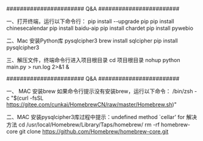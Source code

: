 ####################### Q&A ########################

一、打开终端，运行以下命令行：
pip install --upgrade pip
pip install chinesecalendar
pip install baidu-aip
pip install chardet
pip install pywebio

二、Mac 安装Python库 pysqlcipher3
brew install sqlcipher
pip install pysqlcipher3

三、解压文件，终端命令行进入项目根目录
cd 项目根目录
nohup python main.py > run.log 2>&1 &


####################### Q&A ########################

一、 MAC 安装brew
如果命令行提示没有安装brew，运行以下命令：
/bin/zsh -c "$(curl -fsSL https://gitee.com/cunkai/HomebrewCN/raw/master/Homebrew.sh)"

二、MAC 安装pysqlcipher3库过程中提示：undefined method `cellar' for 解决方法
cd /usr/local/Homebrew/Library/Taps/homebrew/
rm -rf homebrew-core
git clone https://github.com/Homebrew/homebrew-core.git